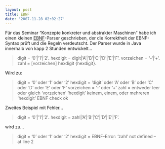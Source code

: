 ```yaml
---
layout: post
title: EBNF
date: '2007-11-28 02:02:27'
---
```



Für das Seminar “Konzepte konkreter und abstrakter Maschinen” habe ich einen kleinen [EBNF](http://de.wikipedia.org/wiki/Erweiterte_Backus-Naur-Form "EBNF@Wikipedia")-Parser geschrieben, der die Korrektheit der EBNF-Syntax prüft und die Regeln verdeutscht. Der Parser wurde in Java innerhalb von kapp 2 Stunden entwickelt…

> digit = ‘0’|’1’|’2′.
>  hexdigit = digit|’A’|’B’|’C’|’D’|’E’|’F’.
>  vorzeichen = ‘-‘|’+’.
>  zahl = [vorzeichen] hexdigit {hexdigit}.

Wird zu:

> digit = ‘0’ oder ‘1’ oder ‘2’
>  hexdigit = ‘digit’ oder ‘A’ oder ‘B’ oder ‘C’ oder ‘D’ oder ‘E’ oder ‘F’
>  vorzeichen = ‘-‘ oder ‘+’
>  zahl = entweder leer oder gleich ‘vorzeichen’ ‘hexdigit’ keinem, einem, oder mehreren ‘hexdigit’
>  EBNF check ok

Zweites Beispiel mit Fehler…

> digit = ‘0’|’1’|’2′.
>  hexdigit = zahl|’A’|’B’|’C’|’D’|’E’|’F’.

wird zu…

> digit = ‘0’ oder ‘1’ oder ‘2’
>  hexdigit = EBNF-Error: ‘zahl’ not defined – at line 2
